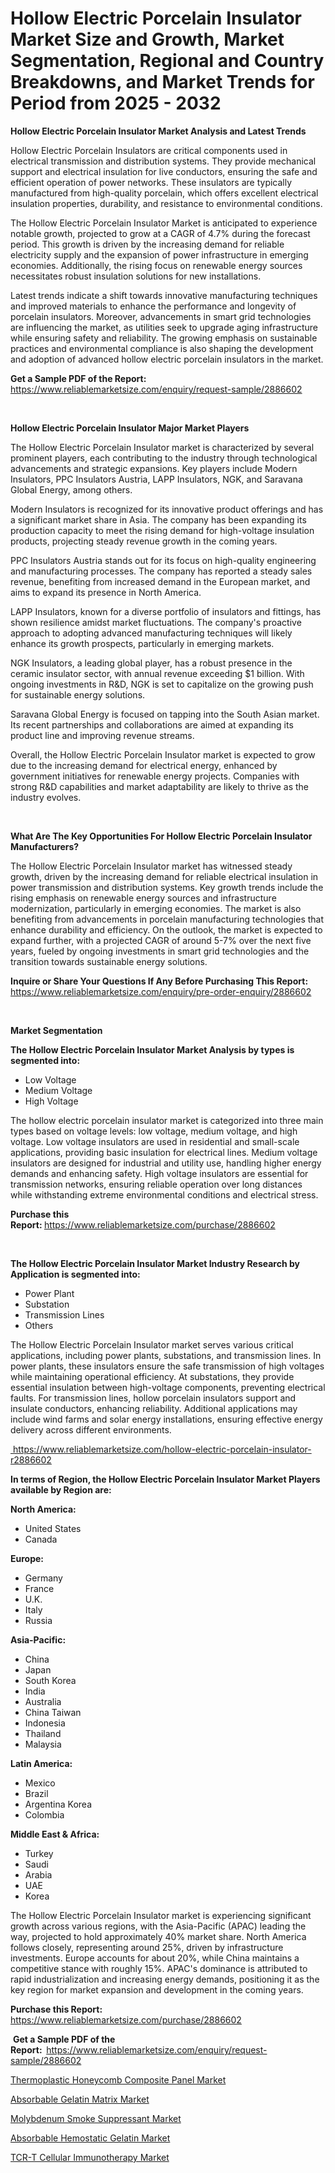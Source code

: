 <p><h1>Hollow Electric Porcelain Insulator Market Size and Growth, Market Segmentation, Regional and Country Breakdowns, and Market Trends for Period from 2025 -  2032</h1></p><p><strong>Hollow Electric Porcelain Insulator Market Analysis and Latest Trends</strong></p>
<p><p>Hollow Electric Porcelain Insulators are critical components used in electrical transmission and distribution systems. They provide mechanical support and electrical insulation for live conductors, ensuring the safe and efficient operation of power networks. These insulators are typically manufactured from high-quality porcelain, which offers excellent electrical insulation properties, durability, and resistance to environmental conditions.</p><p>The Hollow Electric Porcelain Insulator Market is anticipated to experience notable growth, projected to grow at a CAGR of 4.7% during the forecast period. This growth is driven by the increasing demand for reliable electricity supply and the expansion of power infrastructure in emerging economies. Additionally, the rising focus on renewable energy sources necessitates robust insulation solutions for new installations.</p><p>Latest trends indicate a shift towards innovative manufacturing techniques and improved materials to enhance the performance and longevity of porcelain insulators. Moreover, advancements in smart grid technologies are influencing the market, as utilities seek to upgrade aging infrastructure while ensuring safety and reliability. The growing emphasis on sustainable practices and environmental compliance is also shaping the development and adoption of advanced hollow electric porcelain insulators in the market.</p></p>
<p><strong>Get a Sample PDF of the Report:&nbsp;</strong> <a href="https://www.reliablemarketsize.com/enquiry/request-sample/2886602?utm_campaign=1998&utm_medium=2&utm_source=Github&utm_content=ia&utm_term=13032025&utm_id=hollow-electric-porcelain-insulator">https://www.reliablemarketsize.com/enquiry/request-sample/2886602</a></p>
<p>&nbsp;</p>
<p><strong>Hollow Electric Porcelain Insulator Major Market Players</strong></p>
<p><p>The Hollow Electric Porcelain Insulator market is characterized by several prominent players, each contributing to the industry through technological advancements and strategic expansions. Key players include Modern Insulators, PPC Insulators Austria, LAPP Insulators, NGK, and Saravana Global Energy, among others.</p><p>Modern Insulators is recognized for its innovative product offerings and has a significant market share in Asia. The company has been expanding its production capacity to meet the rising demand for high-voltage insulation products, projecting steady revenue growth in the coming years.</p><p>PPC Insulators Austria stands out for its focus on high-quality engineering and manufacturing processes. The company has reported a steady sales revenue, benefiting from increased demand in the European market, and aims to expand its presence in North America.</p><p>LAPP Insulators, known for a diverse portfolio of insulators and fittings, has shown resilience amidst market fluctuations. The company's proactive approach to adopting advanced manufacturing techniques will likely enhance its growth prospects, particularly in emerging markets.</p><p>NGK Insulators, a leading global player, has a robust presence in the ceramic insulator sector, with annual revenue exceeding $1 billion. With ongoing investments in R&D, NGK is set to capitalize on the growing push for sustainable energy solutions.</p><p>Saravana Global Energy is focused on tapping into the South Asian market. Its recent partnerships and collaborations are aimed at expanding its product line and improving revenue streams.</p><p>Overall, the Hollow Electric Porcelain Insulator market is expected to grow due to the increasing demand for electrical energy, enhanced by government initiatives for renewable energy projects. Companies with strong R&D capabilities and market adaptability are likely to thrive as the industry evolves.</p></p>
<p>&nbsp;</p>
<p><strong>What Are The Key Opportunities For Hollow Electric Porcelain Insulator Manufacturers?</strong></p>
<p><p>The Hollow Electric Porcelain Insulator market has witnessed steady growth, driven by the increasing demand for reliable electrical insulation in power transmission and distribution systems. Key growth trends include the rising emphasis on renewable energy sources and infrastructure modernization, particularly in emerging economies. The market is also benefiting from advancements in porcelain manufacturing technologies that enhance durability and efficiency. On the outlook, the market is expected to expand further, with a projected CAGR of around 5-7% over the next five years, fueled by ongoing investments in smart grid technologies and the transition towards sustainable energy solutions.</p></p>
<p><strong>Inquire or Share Your Questions If Any Before Purchasing This Report:</strong> <a href="https://www.reliablemarketsize.com/enquiry/pre-order-enquiry/2886602?utm_campaign=1998&utm_medium=2&utm_source=Github&utm_content=ia&utm_term=13032025&utm_id=hollow-electric-porcelain-insulator">https://www.reliablemarketsize.com/enquiry/pre-order-enquiry/2886602</a></p>
<p>&nbsp;</p>
<p><strong>Market Segmentation</strong></p>
<p><strong>The Hollow Electric Porcelain Insulator Market Analysis by types is segmented into:</strong></p>
<p><ul><li>Low Voltage</li><li>Medium Voltage</li><li>High Voltage</li></ul></p>
<p><p>The hollow electric porcelain insulator market is categorized into three main types based on voltage levels: low voltage, medium voltage, and high voltage. Low voltage insulators are used in residential and small-scale applications, providing basic insulation for electrical lines. Medium voltage insulators are designed for industrial and utility use, handling higher energy demands and enhancing safety. High voltage insulators are essential for transmission networks, ensuring reliable operation over long distances while withstanding extreme environmental conditions and electrical stress.</p></p>
<p><strong>Purchase this Report:&nbsp;</strong><a href="https://www.reliablemarketsize.com/purchase/2886602?utm_campaign=1998&utm_medium=2&utm_source=Github&utm_content=ia&utm_term=13032025&utm_id=hollow-electric-porcelain-insulator">https://www.reliablemarketsize.com/purchase/2886602</a></p>
<p>&nbsp;</p>
<p><strong>The Hollow Electric Porcelain Insulator Market Industry Research by Application is segmented into:</strong></p>
<p><ul><li>Power Plant</li><li>Substation</li><li>Transmission Lines</li><li>Others</li></ul></p>
<p><p>The Hollow Electric Porcelain Insulator market serves various critical applications, including power plants, substations, and transmission lines. In power plants, these insulators ensure the safe transmission of high voltages while maintaining operational efficiency. At substations, they provide essential insulation between high-voltage components, preventing electrical faults. For transmission lines, hollow porcelain insulators support and insulate conductors, enhancing reliability. Additional applications may include wind farms and solar energy installations, ensuring effective energy delivery across different environments.</p></p>
<p><a href="https://www.reliablemarketsize.com/hollow-electric-porcelain-insulator-r2886602?utm_campaign=1998&utm_medium=2&utm_source=Github&utm_content=ia&utm_term=13032025&utm_id=hollow-electric-porcelain-insulator">&nbsp;https://www.reliablemarketsize.com/hollow-electric-porcelain-insulator-r2886602</a></p>
<p><strong>In terms of Region, the Hollow Electric Porcelain Insulator Market Players available by Region are:</strong></p>
<p>
    <p> <strong> North America: </strong>
        <ul>
            <li>United States</li>
            <li>Canada</li>
        </ul>
        </p> 
    <p> <strong> Europe: </strong>
        <ul>
            <li>Germany</li>
            <li>France</li>
            <li>U.K.</li>
            <li>Italy</li>
            <li>Russia</li>
        </ul>
        </p> 
    <p> <strong> Asia-Pacific: </strong>
        <ul>
            <li>China</li>
            <li>Japan</li>
            <li>South Korea</li>
            <li>India</li>
            <li>Australia</li>
            <li>China Taiwan</li>
            <li>Indonesia</li>
            <li>Thailand</li>
            <li>Malaysia</li>
        </ul>
        </p> 
    <p> <strong> Latin America: </strong>
        <ul>
            <li>Mexico</li>
            <li>Brazil</li>
            <li>Argentina Korea</li>
            <li>Colombia</li>
        </ul>
        </p> 
    <p> <strong> Middle East & Africa: </strong>
        <ul>
            <li>Turkey</li>
            <li>Saudi</li>
            <li>Arabia</li>
            <li>UAE</li>
            <li>Korea</li>
        </ul>
    </p>
    </p>
<p><p>The Hollow Electric Porcelain Insulator market is experiencing significant growth across various regions, with the Asia-Pacific (APAC) leading the way, projected to hold approximately 40% market share. North America follows closely, representing around 25%, driven by infrastructure investments. Europe accounts for about 20%, while China maintains a competitive stance with roughly 15%. APAC's dominance is attributed to rapid industrialization and increasing energy demands, positioning it as the key region for market expansion and development in the coming years.</p></p>
<p><strong>Purchase this Report: </strong><a href="https://www.reliablemarketsize.com/purchase/2886602?utm_campaign=1998&utm_medium=2&utm_source=Github&utm_content=ia&utm_term=13032025&utm_id=hollow-electric-porcelain-insulator">https://www.reliablemarketsize.com/purchase/2886602</a></p>
<p>&nbsp;<strong>Get a Sample PDF of the Report:&nbsp;&nbsp;</strong><a href="https://www.reliablemarketsize.com/enquiry/request-sample/2886602?utm_campaign=1998&utm_medium=2&utm_source=Github&utm_content=ia&utm_term=13032025&utm_id=hollow-electric-porcelain-insulator">https://www.reliablemarketsize.com/enquiry/request-sample/2886602</a></p>
<p><strong></strong></p>
<p><p><a href="https://github.com/Mayankdeswa/Market-Research-Report-List-1/blob/main/thermoplastic-honeycomb-composite-panel-market.md?utm_campaign=1998&utm_medium=2&utm_source=Github&utm_content=ia&utm_term=13032025&utm_id=hollow-electric-porcelain-insulator">Thermoplastic Honeycomb Composite Panel Market</a></p><p><a href="https://github.com/keolalelekr8/Market-Research-Report-List-1/blob/main/absorbable-gelatin-matrix-market.md?utm_campaign=1998&utm_medium=2&utm_source=Github&utm_content=ia&utm_term=13032025&utm_id=hollow-electric-porcelain-insulator">Absorbable Gelatin Matrix Market</a></p><p><a href="https://github.com/gackesaizaze/Market-Research-Report-List-1/blob/main/molybdenum-smoke-suppressant-market.md?utm_campaign=1998&utm_medium=2&utm_source=Github&utm_content=ia&utm_term=13032025&utm_id=hollow-electric-porcelain-insulator">Molybdenum Smoke Suppressant Market</a></p><p><a href="https://github.com/izetajhazuga/Market-Research-Report-List-1/blob/main/absorbable-hemostatic-gelatin-market.md?utm_campaign=1998&utm_medium=2&utm_source=Github&utm_content=ia&utm_term=13032025&utm_id=hollow-electric-porcelain-insulator">Absorbable Hemostatic Gelatin Market</a></p><p><a href="https://github.com/mafuzakirju/Market-Research-Report-List-1/blob/main/tcr-t-cellular-immunotherapy-market.md?utm_campaign=1998&utm_medium=2&utm_source=Github&utm_content=ia&utm_term=13032025&utm_id=hollow-electric-porcelain-insulator">TCR-T Cellular Immunotherapy Market</a></p></p>